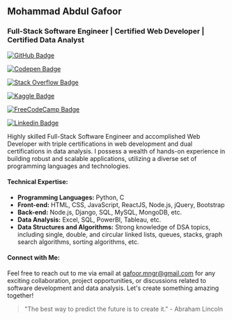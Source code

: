 ## Mohammad Abdul Gafoor

### Full-Stack Software Engineer | Certified Web Developer | Certified Data Analyst

[![GitHub Badge](https://img.shields.io/badge/GitHub_abdul-1432-181717?style=flat&logo=github)](https://github.com/abdul-1432)

[![Codepen Badge](https://img.shields.io/badge/Codepen_abdul-1432-181717?style=flat&logo=Codepen)](https://codepen.io/abdul-1432)

[![Stack Overflow Badge](https://img.shields.io/badge/Stack%20Overflow-mohammad_abdul_gafoor-orange?style=flat&logo=stackoverflow)](https://stackoverflow.com/users/21841229/mohammad-abdul-gafoor)

[![Kaggle Badge](https://img.shields.io/badge/Kaggle-abdulgafoormd-20BEFF?style=flat&logo=kaggle)](https://www.kaggle.com/abdulgafoormd)

[![FreeCodeCamp Badge](https://img.shields.io/badge/FreeCodeCamp-abdul_1432-0A0A0A?style=flat&logo=freecodecamp)](https://www.freecodecamp.org/abdul_1432)

[![Linkedin Badge](https://img.shields.io/badge/linkedin-connect_abdul-20BEFF?style=flat&logo=linkedin)](https://www.linkedin.com/in/connect-abdul/)

Highly skilled Full-Stack Software Engineer and accomplished Web Developer with triple certifications in web development and dual certifications in data analysis. I possess a wealth of hands-on experience in building robust and scalable applications, utilizing a diverse set of programming languages and technologies.

#### Technical Expertise:

- **Programming Languages:** Python, C
- **Front-end:** HTML, CSS, JavaScript, ReactJS, Node.js, jQuery, Bootstrap
- **Back-end:** Node.js, Django, SQL, MySQL, MongoDB, etc.
- **Data Analysis:** Excel, SQL, PowerBI, Tableau, etc.
- **Data Structures and Algorithms:** Strong knowledge of DSA topics, including single, double, and circular linked lists, queues, stacks, graph search algorithms, sorting algorithms, etc.

#### Connect with Me:

Feel free to reach out to me via email at [gafoor.mngr@gmail.com](mailto:gafoor.mngr@gmail.com) for any exciting collaboration, project opportunities, or discussions related to software development and data analysis. Let's create something amazing together!

> "The best way to predict the future is to create it." - Abraham Lincoln
